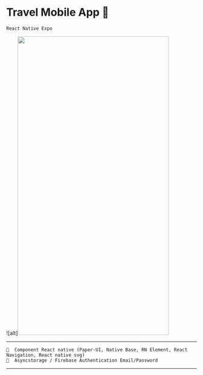 # Travel Mobile App 📱

```React Native Expo```

![alt]<img src="https://cdn.jsdelivr.net/gh/renaldi99/assets-cdn@master/image/travel-app.jpg" width="400" height="790">

---

```
📌  Component React native (Paper-UI, Native Base, RN Element, React Navigation, React native svg)
📌  Asyncstorage / Firebase Authentication Email/Password
```

---
